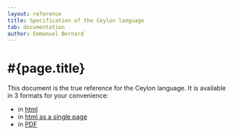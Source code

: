 ```yaml
---
layout: reference
title: Specification of the Ceylon language
tab: documentation
author: Emmanuel Bernard
---
```


# #{page.title}

This document is the true reference for the Ceylon language.
It is available in 3 formats for your convenience:

- in [html](html/)
- in [html as a single page](html_single)
- in [PDF](pdf/ceylon-language-specification.pdf)